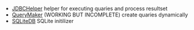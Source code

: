 * [JDBCHelper](/src/sam/sql/JDBCHelper.java)  helper for executing quaries and process resultset 
* [QueryMaker](/src/sam/sql/querymaker/QueryMaker.java) (WORKING BUT INCOMPLETE) create quaries dynamically   
* [SQLiteDB](/src/sam/sql/sqlite/SQLiteDB.java)  SQLite initilizer  
  
